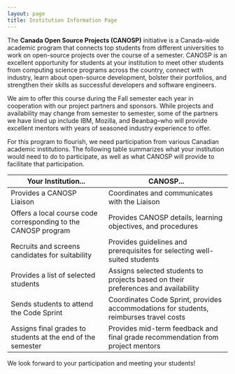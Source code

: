 ```yaml
---
layout: page
title: Institution Information Page
---
```


The **Canada Open Source Projects (CANOSP)** initiative is a Canada-wide academic program that connects top students from different universities to work on open-source projects over the course of a semester. CANOSP is an excellent opportunity for students at your institution to meet other students from computing science programs across the country, connect with industry, learn about open-source development, bolster their portfolios, and strengthen their skills as successful developers and software engineers.

We aim to offer this course during the Fall semester each year in cooperation with our project partners and sponsors. While projects and availability may change from semester to semester, some of the partners we have lined up include IBM, Mozilla, and Beanbag–who will provide excellent mentors with years of seasoned industry experience to offer.

For this program to flourish, we need participation from various Canadian academic institutions. The following table summarizes what your institution would need to do to participate, as well as what CANOSP will provide to facilitate that participation.

| Your Institution... | CANOSP... |
|----------------------------------------|--------------------------|
| Provides a CANOSP Liaison | Coordinates and communicates with the Liaison |
| Offers a local course code corresponding to the CANOSP program | Provides CANOSP details, learning objectives, and procedures |
| Recruits and screens candidates for suitability | Provides guidelines and prerequisites for selecting well-suited students |
| Provides a list of selected students | Assigns selected students to projects based on their preferences and availability |
| Sends students to attend the Code Sprint | Coordinates Code Sprint, provides accommodations for students, reimburses travel costs |
| Assigns final grades to students at the end of the semester | Provides mid-term feedback and final grade recommendation from project mentors|

We look forward to your participation and meeting your students!